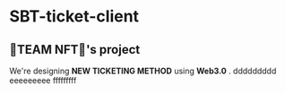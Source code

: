 # SBT-ticket-client

## 🦁TEAM NFT🦁's project

We're designing **NEW TICKETING METHOD** using **Web3.0** .
ddddddddd
eeeeeeeee
fffffffff
